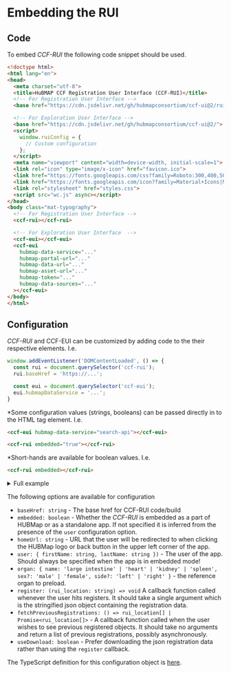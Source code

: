 # Embedding the RUI

## Code

To embed *CCF-RUI* the following code snippet should be used.

```html
<!doctype html>
<html lang="en">
<head>
  <meta charset="utf-8">
  <title>HuBMAP CCF Registration User Interface (CCF-RUI)</title>
  <!-- For Registration User Interface -->
  <base href="https://cdn.jsdelivr.net/gh/hubmapconsortium/ccf-ui@2/rui/">

  <!-- For Exploration User Interface -->
  <base href="https://cdn.jsdelivr.net/gh/hubmapconsortium/ccf-ui@2/">
  <script>
    window.ruiConfig = {
      // Custom configuration
    };
  </script>
  <meta name="viewport" content="width=device-width, initial-scale=1">
  <link rel="icon" type="image/x-icon" href="favicon.ico">
  <link href="https://fonts.googleapis.com/css?family=Roboto:300,400,500&amp;display=swap" rel="stylesheet">
  <link href="https://fonts.googleapis.com/icon?family=Material+Icons|Material+Icons+Sharp" rel="stylesheet">
  <link rel="stylesheet" href="styles.css">
  <script src="wc.js" async></script>
</head>
<body class="mat-typography">
  <!-- For Registration User Interface -->
  <ccf-rui></ccf-rui>

  <!-- For Exploration User Interface  -->
  <ccf-eui></ccf-eui>
  <ccf-eui
    hubmap-data-service="..."
    hubmap-portal-url="..."
    hubmap-data-url="..."
    hubmap-asset-url="..."
    hubmap-token="..."
    hubmap-data-sources="..."
  ></ccf-eui>
</body>
</html>
```

## Configuration

*CCF-RUI* and CCF-EUI can be customized by adding code to the their respective elements. I.e.

```js
window.addEventListener('DOMContentLoaded', () => {
  const rui = document.querySelector('ccf-rui');
  rui.baseHref = 'https://...';

  const eui = document.querySelector('ccf-eui');
  eui.hubmapDataService = '...';
}
```

*Some configuration values (strings, booleans) can be passed directly in to the HTML tag element. I.e.

```html
<ccf-eui hubmap-data-service="search-api"></ccf-eui>

<ccf-rui embedded="true"></ccf-rui>
````

*Short-hands are available for boolean values. I.e.

```html
<ccf-rui embedded></ccf-rui>
````

<details>
<summary>Full example</summary>
<pre>
const sampleRegistration = {
  "@context": "https://hubmapconsortium.github.io/hubmap-ontology/ccf-context.jsonld",
  "@id": "http://purl.org/ccf/0.5/06b79119-0e5c-4a46-b7cb-57674ae4f1d8",
  "@type": "SpatialEntity",
  "creator": "Jane Doe",
  "creator_first_name": "Jane",
  "creator_last_name": "Doe",
  "creation_date": "2020-10-21T12:47:39.395Z",
  "ccf_annotations": [
    "http://purl.obolibrary.org/obo/UBERON_0002015"
  ],
  "x_dimension": 16,
  "y_dimension": 12,
  "z_dimension": 14,
  "dimension_units": "millimeter",
  "placement": {
    "@context": "https://hubmapconsortium.github.io/hubmap-ontology/ccf-context.jsonld",
    "@id": "http://purl.org/ccf/1.5/06b79119-0e5c-4a46-b7cb-57674ae4f1d8_placement",
    "@type": "SpatialPlacement",
    "target": "http://purl.org/ccf/latest/ccf.owl#VHFLeftKidney",
    "placement_date": "2020-10-21T12:47:39.395Z",
    "x_scaling": 1,
    "y_scaling": 1,
    "z_scaling": 1,
    "scaling_units": "ratio",
    "x_rotation": 10,
    "y_rotation": 20,
    "z_rotation": 30,
    "rotation_order": "XYZ",
    "rotation_units": "degree",
    "x_translation": 65.26981611431557,
    "y_translation": 92.62797485858627,
    "z_translation": 55.78799389710078,
    "translation_units": "millimeter"
  }
};
window.addEventListener('DOMContentLoaded', () => {
  const rui = document.querySelector('ccf-rui');
  rui.baseHref = 'https://cdn.jsdelivr.net/gh/hubmapconsortium/ccf-ui@staging/rui/';
  rui.embedded = true;
  rui.useDownload = true;
  rui.user = {firstName: 'Jane', lastName: 'Doe'};
  rui.organ = { name: 'kidney', side: 'left', sex: 'female' };
  rui.editRegistration = sampleRegistration;
  rui.register = (data) => {
    prompt('Copy the JSON code to clipboard', data);
  };
  rui.fetchPreviousRegistrations = () => {
    return Promise.resolve([sampleRegistration]);
  };
  rui.cancelRegistration = () => {
    window.location.href = 'https://ingest.hubmapconsortium.org/'
  };
});
</pre>
</details>

The following options are available for configuration

- `baseHref: string` - The base href for CCF-RUI code/build
- `embedded: boolean` - Whether the *CCF-RUI* is embedded as a part of HUBMap or as a standalone app. If not specified it is inferred from the presence of the `user` configuration option.
- `homeUrl: string` - URL that the user will be redirected to when clicking the HUBMap logo or back button in the upper left corner of the app.
- `user: { firstName: string, lastName: string })` - The user of the app. Should always be specified when the app is in embedded mode!
- `organ: { name: 'large intestine' | 'heart' | 'kidney' | 'spleen', sex?: 'male' | 'female', side?: 'left' | 'right' }` - the reference organ to preload.
- `register: (rui_location: string) => void` A callback function called whenever the user hits registers. It should take a single argument which is the stringified json object containing the registration data.
- `fetchPreviousRegistrations: () => rui_location[] | Promise<rui_location[]>` - A callback function called when the user wishes to see previous registered objects. It should take no arguments and return a list of previous registrations, possibly asynchronously.
- `useDownload: boolean` - Prefer downloading the json registration data rather than using the `register` callback.

The TypeScript definition for this configuration object is [here](projects/ccf-rui/src/app/core/services/config/config.ts).
